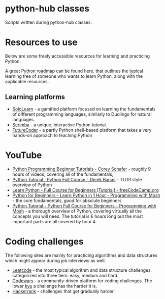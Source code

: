 # python-hub classes

Scripts written during python-hub classes.

# Resources to use

Below are some freely accessible resources for learning and practicing Python.

A great [Python roadmap](https://roadmap.sh/python) can be found here, that outlines the typical learning tree of
someone who wants to learn Python, along with the applicable resources.

## Learning platforms

* [SoloLearn](https://www.sololearn.com/en/learn/courses/python-developer) - a gamified platform focused on learning
the fundamentals of different programming languages, similarly to Duolingo for natural languages.
* [Scrimba](https://v2.scrimba.com/learn-python-c03) - a unique, interactive Python tutorial.
* [FutureCoder](https://futurecoder.io/course/#IntroducingTheShell) - a partly Python shell-based platform
that takes a very hands-on approach to teaching Python

# YouTube

* [Python Programming Beginner Tutorials - Corey Schafer](https://www.youtube.com/playlist?list=PL-osiE80TeTskrapNbzXhwoFUiLCjGgY7) - roughly 9 hours of videos, covering all of the fundamentals,
* [Python Tutorial : Python Full Course - Derek Banas](https://www.youtube.com/watch?v=H1elmMBnykA) - TLDR style overview of Python
* [Learn Python - Full Course for Beginners \[Tutorial\] - freeCodeCamp.org](https://www.youtube.com/watch?v=rfscVS0vtbw)
* [Python for Beginners - Learn Python in 1 Hour - 
Programming with Mosh](https://www.youtube.com/watch?v=kqtD5dpn9C8) - the core fundamentals,
good for absolute beginners
* [Python Tutorial - Python Full Course for Beginners - Programming with Mosh](https://www.youtube.com/watch?v=_uQrJ0TkZlc) -
a thorough overview of Python, covering virtually all the concepts you will need. The tutorial is 6 hours long but the most
important parts are all covered by hour 4.

# Coding challenges

The following sites are mainly for practicing algorithms and data structures which might appear during job interviews as well.

* [Leetcode](https://leetcode.com/) - the most typical algorithm and data structure challenges, categorized into three tiers: easy, medium and hard.
* [Codewars](https://www.codewars.com/) - a community-driven platform for coding challenges.
The lower [kyu](https://en.wikipedia.org/wiki/Ky%C5%AB) a challenge has the harder it is.
* [Hackerrank](https://www.hackerrank.com/) - challenges that get gradually harder